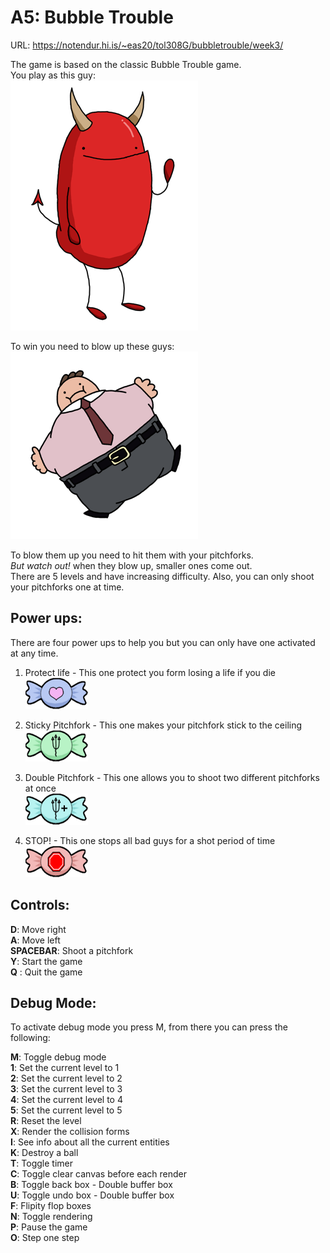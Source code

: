 # A5: Bubble Trouble
URL: https://notendur.hi.is/~eas20/tol308G/bubbletrouble/week3/

The game is based on the classic Bubble Trouble game.  
You play as this guy:  
![alt text](src/imgs/Demon/demonFront.png?raw=true "You")  

To win you need to blow up these guys:  
![alt text](src/imgs/bubbleboi.png?raw=true "Bad guy")  

To blow them up you need to hit them with your pitchforks.  
*But watch out!* when they blow up, smaller ones come out.  
There are 5 levels and have increasing difficulty.
Also, you can only shoot your pitchforks one at time.


## Power ups: 
There are four power ups to help you
but you can only have one activated at any time.

1. Protect life - This one protect you form losing a life if you die  
![alt text](src/imgs/PowerUps/HeartPu.png?raw=true)  

2. Sticky Pitchfork - This one makes your pitchfork stick to the ceiling  
![alt text](src/imgs/PowerUps/BulletPu.png?raw=true)  

3. Double Pitchfork - This one allows you to shoot two different pitchforks at once  
![alt text](src/imgs/PowerUps/PulletPlusPu.png?raw=true)  

4. STOP! - This one stops all bad guys for a shot period of time  
![alt text](src/imgs/PowerUps/StopPu.png?raw=true)  


## Controls:
**D**: Move right  
**A**: Move left  
**SPACEBAR**: Shoot a pitchfork  
**Y**: Start the game  
**Q** : Quit the game  


## Debug Mode:
To activate debug mode you press M,
from there you can press the following:

**M**: Toggle debug mode  
**1**: Set the current level to 1  
**2**: Set the current level to 2  
**3**: Set the current level to 3  
**4**: Set the current level to 4  
**5**: Set the current level to 5  
**R**: Reset the level  
**X**: Render the collision forms  
**I**: See info about all the current entities  
**K**: Destroy a ball  
**T**: Toggle timer  
**C**: Toggle clear canvas before each render  
**B**: Toggle back box - Double buffer box  
**U**: Toggle undo box - Double buffer box  
**F**: Flipity flop boxes  
**N**: Toggle rendering  
**P**: Pause the game  
**O**: Step one step  
